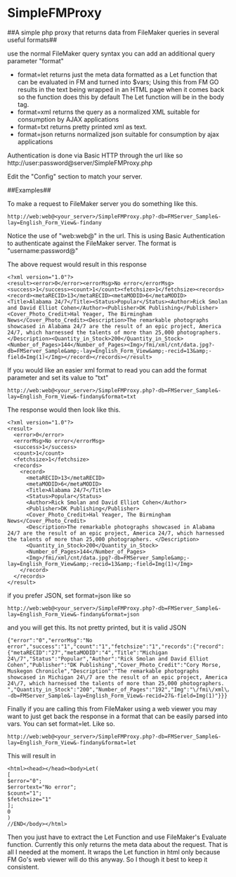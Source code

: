 SimpleFMProxy
====================

##A simple php proxy that returns data from FileMaker queries in several useful formats##
 
use the normal FileMaker query syntax
you can add an additional query parameter "format"

* format=let returns just the meta data formatted as a Let function that can be evaluated in FM and turned into $vars;
Using this from FM GO results in the text being wrapped in an HTML page when it comes back
        so the function does this by default
        The Let function will be in the body tag.
* format=xml returns the query as a normalized XML suitable for consumption by AJAX applications
* format=txt returns pretty printed xml as text.
* format=json returns normalized json suitable for consumption by ajax applications

 Authentication is done via Basic HTTP through the url
 like so
 http://user:password@server/SimpleFMProxy.php

 Edit the "Config" section to match your server.

##Examples##

To make a request to FileMaker server you do something like this.

	http://web:web@<your_server>/SimpleFMProxy.php?-db=FMServer_Sample&-lay=English_Form_View&-findany
	
Notice the use of "web:web@" in the url. This is using Basic Authentication to authenticate against the FileMaker server. The format is "username:password@"

The above request would result in this response

	<?xml version="1.0"?>
	<result><error>0</error><errorMsg>No error</errorMsg><success>1</success><count>1</count><fetchsize>1</fetchsize><records><record><metaRECID>13</metaRECID><metaMODID>6</metaMODID><Title>Alabama 24/7</Title><Status>Popular</Status><Author>Rick Smolan and David Elliot Cohen</Author><Publisher>DK Publishing</Publisher><Cover_Photo_Credit>Hal Yeager, The Birmingham News</Cover_Photo_Credit><Description>The remarkable photographs showcased in Alabama 24/7 are the result of an epic project, America 24/7, which harnessed the talents of more than 25,000 photographers. </Description><Quantity_in_Stock>200</Quantity_in_Stock><Number_of_Pages>144</Number_of_Pages><Img>/fmi/xml/cnt/data.jpg?-db=FMServer_Sample&amp;-lay=English_Form_View&amp;-recid=13&amp;-field=Img(1)</Img></record></records></result>
	
If you would like an easier xml format to read you can add the format parameter and set its value to "txt"
	
	http://web:web@<your_server>/SimpleFMProxy.php?-db=FMServer_Sample&-lay=English_Form_View&-findany&format=txt
	
The response would then look like this.

	<?xml version="1.0"?>
	<result>
	  <error>0</error>
	  <errorMsg>No error</errorMsg>
	  <success>1</success>
	  <count>1</count>
	  <fetchsize>1</fetchsize>
	  <records>
	    <record>
	      <metaRECID>13</metaRECID>
	      <metaMODID>6</metaMODID>
	      <Title>Alabama 24/7</Title>
	      <Status>Popular</Status>
	      <Author>Rick Smolan and David Elliot Cohen</Author>
	      <Publisher>DK Publishing</Publisher>
	      <Cover_Photo_Credit>Hal Yeager, The Birmingham News</Cover_Photo_Credit>
	      <Description>The remarkable photographs showcased in Alabama 24/7 are the result of an epic project, America 24/7, which harnessed the talents of more than 25,000 photographers. </Description>
	      <Quantity_in_Stock>200</Quantity_in_Stock>
	      <Number_of_Pages>144</Number_of_Pages>
	      <Img>/fmi/xml/cnt/data.jpg?-db=FMServer_Sample&amp;-lay=English_Form_View&amp;-recid=13&amp;-field=Img(1)</Img>
	    </record>
	  </records>
	</result>
	
if you prefer JSON, set format=json like so

	http://web:web@<your_server>/SimpleFMProxy.php?-db=FMServer_Sample&-lay=English_Form_View&-findany&format=json
	
and you will get this.  Its not pretty printed, but it is valid JSON

	{"error":"0","errorMsg":"No error","success":"1","count":"1","fetchsize":"1","records":{"record":{"metaRECID":"27","metaMODID":"4","Title":"Michigan 24\/7","Status":"Popular","Author":"Rick Smolan and David Elliot Cohen","Publisher":"DK Publishing","Cover_Photo_Credit":"Cory Morse, Muskegon Chronicle","Description":"The remarkable photographs showcased in Michigan 24\/7 are the result of an epic project, America 24\/7, which harnessed the talents of more than 25,000 photographers. ","Quantity_in_Stock":"200","Number_of_Pages":"192","Img":"\/fmi\/xml\/cnt\/data.jpg?-db=FMServer_Sample&-lay=English_Form_View&-recid=27&-field=Img(1)"}}}

Finally if you are calling this from FileMaker using a web viewer you may want to just get back the response in a format that can be easily parsed into vars. You can set format=let. Like so.

	http://web:web@<your_server>/SimpleFMProxy.php?-db=FMServer_Sample&-lay=English_Form_View&-findany&format=let
	
This will result in 

	<html><head></head><body>Let(
	[
	$error="0";
	$errortext="No error";
	$count="1";
	$fetchsize="1"
	];
	0
	)
	//END</body></html>
	
Then you just have to extract the Let Function and use FileMaker's Evaluate function. Currently this only returns the meta data about the request. That is all I needed at the moment. It wraps the Let function in html only because FM Go's web viewer will do this anyway.  So I though it best to keep it consistent.